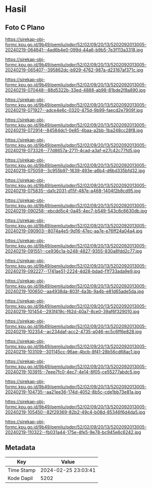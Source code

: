 # Hasil

## Foto C Plano

https://sirekap-obj-formc.kpu.go.id/9b49/pemilu/pdpr/52/02/09/20/13/5202092013005-20240219-064641--4ad6b4e0-099d-44a6-b9b5-7e3f113a3318.jpg

https://sirekap-obj-formc.kpu.go.id/9b49/pemilu/pdpr/52/02/09/20/13/5202092013005-20240219-065407--395862dc-b929-4762-987a-d23167af371c.jpg

https://sirekap-obj-formc.kpu.go.id/9b49/pemilu/pdpr/52/02/09/20/13/5202092013005-20240219-070448--88d5322b-33ed-4888-ab98-81bde2f8a890.jpg

https://sirekap-obj-formc.kpu.go.id/9b49/pemilu/pdpr/52/02/09/20/13/5202092013005-20240219-071927--adce4e6c-0320-475d-9b99-faecd2e7909f.jpg

https://sirekap-obj-formc.kpu.go.id/9b49/pemilu/pdpr/52/02/09/20/13/5202092013005-20240219-072914--84584dc1-0e85-4baa-a2bb-1ba248cc28f8.jpg

https://sirekap-obj-formc.kpu.go.id/9b49/pemilu/pdpr/52/02/09/20/13/5202092013005-20240219-073326--77d8657a-2711-4cad-a3af-e27c42c77fd5.jpg

https://sirekap-obj-formc.kpu.go.id/9b49/pemilu/pdpr/52/02/09/20/13/5202092013005-20240219-075059--3c955b97-1639-493e-a6b4-d6bd335bfd32.jpg

https://sirekap-obj-formc.kpu.go.id/9b49/pemilu/pdpr/52/02/09/20/13/5202092013005-20240219-075835--da1c2031-d15f-487e-a468-1404f2b8cd95.jpg

https://sirekap-obj-formc.kpu.go.id/9b49/pemilu/pdpr/52/02/09/20/13/5202092013005-20240219-090258--ebcdd5c4-0a45-4ec7-b549-543c6c6630db.jpg

https://sirekap-obj-formc.kpu.go.id/9b49/pemilu/pdpr/52/02/09/20/13/5202092013005-20240219-090903--8074a4e5-9d16-47ec-aa7e-e76ff24a04a4.jpg

https://sirekap-obj-formc.kpu.go.id/9b49/pemilu/pdpr/52/02/09/20/13/5202092013005-20240219-091551--ce936c1a-b248-4827-9355-830a8fdd2c77.jpg

https://sirekap-obj-formc.kpu.go.id/9b49/pemilu/pdpr/52/02/09/20/13/5202092013005-20240219-092227--1741ae51-2224-4d28-bdad-f1f733ada9e9.jpg

https://sirekap-obj-formc.kpu.go.id/9b49/pemilu/pdpr/52/02/09/20/13/5202092013005-20240219-100650--aa4938da-803f-4a3b-9a4b-e81d65ade5da.jpg

https://sirekap-obj-formc.kpu.go.id/9b49/pemilu/pdpr/52/02/09/20/13/5202092013005-20240219-101454--293f419c-f62d-40a7-8ce0-39af6f329010.jpg

https://sirekap-obj-formc.kpu.go.id/9b49/pemilu/pdpr/52/02/09/20/13/5202092013005-20240219-102354--ac234daf-acc2-4735-a046-ec5c6ff6e828.jpg

https://sirekap-obj-formc.kpu.go.id/9b49/pemilu/pdpr/52/02/09/20/13/5202092013005-20240219-103109--301145cc-96ae-4bcb-8f41-28b56cd68ac1.jpg

https://sirekap-obj-formc.kpu.go.id/9b49/pemilu/pdpr/52/02/09/20/13/5202092013005-20240219-103915--7eee7fc0-4ec7-4e14-8f05-ce55277abdc5.jpg

https://sirekap-obj-formc.kpu.go.id/9b49/pemilu/pdpr/52/02/09/20/13/5202092013005-20240219-104735--aa21ee36-174d-4052-8b5c-cde1bb73e81a.jpg

https://sirekap-obj-formc.kpu.go.id/9b49/pemilu/pdpr/52/02/09/20/13/5202092013005-20240219-105450--82f29369-82b2-49c4-b08d-85346f6d4da5.jpg

https://sirekap-obj-formc.kpu.go.id/9b49/pemilu/pdpr/52/02/09/20/13/5202092013005-20240219-110322--fb031a44-175e-4fe5-9e78-bc945e6c6242.jpg


## Metadata

| Key        | Value               |
| ---------- | ------------------- |
| Time Stamp | 2024-02-25 23:03:41 |
| Kode Dapil | 5202                |



